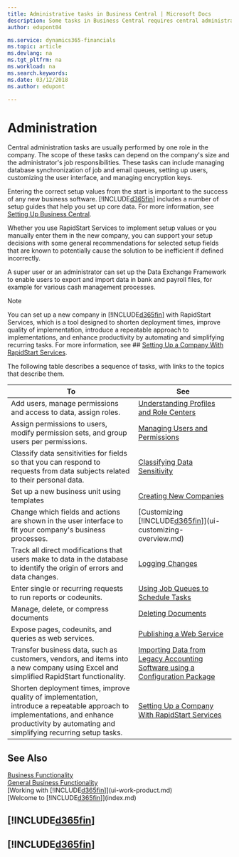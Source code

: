 ```yaml
---
title: Administrative tasks in Business Central | Microsoft Docs
description: Some tasks in Business Central requires central administration and setup. See what they are and learn what to do.
author: edupont04

ms.service: dynamics365-financials
ms.topic: article
ms.devlang: na
ms.tgt_pltfrm: na
ms.workload: na
ms.search.keywords:
ms.date: 03/12/2018
ms.author: edupont

---
```

# Administration
Central administration tasks are usually performed by one role in the company. The scope of these tasks can depend on the company's size and the administrator's job responsibilities. These tasks can include managing database synchronization of job and email queues, setting up users, customizing the user interface, and managing encryption keys.  

Entering the correct setup values from the start is important to the success of any new business software. [!INCLUDE[d365fin](includes/d365fin_md.md)] includes a number of setup guides that help you set up core data. For more information, see [Setting Up Business Central](setup.md).

Whether you use RapidStart Services to implement setup values or you manually enter them in the new company, you can support your setup decisions with some general recommendations for selected setup fields that are known to potentially cause the solution to be inefficient if defined incorrectly.  

A super user or an administrator can set up the Data Exchange Framework to enable users to export and import data in bank and payroll files, for example for various cash management processes.

> [!NOTE]
> You can set up a new company in [!INCLUDE[d365fin](includes/d365fin_md.md)] with RapidStart Services, which is a tool designed to shorten deployment times, improve quality of implementation, introduce a repeatable approach to implementations, and enhance productivity by automating and simplifying recurring tasks. For more information, see ## [Setting Up a Company With RapidStart Services](admin-set-up-a-company-with-rapidstart.md).

The following table describes a sequence of tasks, with links to the topics that describe them.   

|**To**|**See**|  
|------------|-------------|  
|Add users, manage permissions and access to data, assign roles.|[Understanding Profiles and Role Centers](admin-users-profiles-roles.md)|  
|Assign permissions to users, modify permission sets, and group users per permissions.|[Managing Users and Permissions](ui-how-users-permissions.md)|
|Classify data sensitivities for fields so that you can respond to requests from data subjects related to their personal data.|[Classifying Data Sensitivity](classifying-data-sensitivity.md)|
|Set up a new business unit using templates|[Creating New Companies](about-new-company.md)|
|Change which fields and actions are shown in the user interface to fit your company's business processes. |[Customizing [!INCLUDE[d365fin](includes/d365fin_md.md)]](ui-customizing-overview.md) |
|Track all direct modifications that users make to data in the database to identify the origin of errors and data changes.|[Logging Changes](across-log-changes.md)|  
|Enter single or recurring requests to run reports or codeunits.|[Using Job Queues to Schedule Tasks](admin-job-queues-schedule-tasks.md)|  
|Manage, delete, or compress documents|[Deleting Documents](admin-manage-documents.md)|  
|Expose pages, codeunits, and queries as web services.|[Publishing a Web Service](across-how-publish-web-service.md)|
|Transfer business data, such as customers, vendors, and items into a new company using Excel and simplified RapidStart functionality.|[Importing Data from Legacy Accounting Software using a Configuration Package](across-import-data-configuration-packages.md)|
|Shorten deployment times, improve quality of implementation, introduce a repeatable approach to implementations, and enhance productivity by automating and simplifying recurring setup tasks.|[Setting Up a Company With RapidStart Services](admin-set-up-a-company-with-rapidstart.md)|  

## See Also
[Business Functionality](madeira-business-functionality.md)  
[General Business Functionality](ui-across-business-areas.md)  
[Working with [!INCLUDE[d365fin](includes/d365fin_md.md)]](ui-work-product.md)  
[Welcome to [!INCLUDE[d365fin](includes/d365fin_md.md)]](index.md)  

## [!INCLUDE[d365fin](includes/free_trial_md.md)]  
## [!INCLUDE[d365fin](includes/training_link_md.md)]
